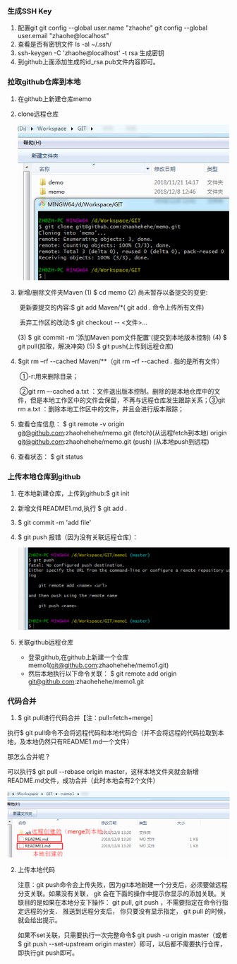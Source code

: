 ### 生成SSH Key

1.	配置git
   git config --global user.name "zhaohe"
   git config --global user.email "zhaohe@localhost"
2.	查看是否有密钥文件
        ls -al ~/.ssh/
3.	ssh-keygen -C 'zhaohe@localhost' -t rsa 生成密钥
4.	到github上面添加生成的id_rsa.pub文件内容即可。

### 拉取github仓库到本地

1. 在github上新建仓库memo

2. clone远程仓库

   ![](clone.png)

3. 新增/删除文件夹Maven
   (1)    $ cd memo
   (2)	尚未暂存以备提交的变更:

   ​		更新要提交的内容:$ git add Maven/*( git add . 命令上传所有文件)	

   ​		丢弃工作区的改动:$ git checkout -- <文件>...

   (3)    $ git commit -m '添加Maven pom文件配置'(提交到本地版本控制)
   (4)	$ git pull(拉取，解决冲突)
   (5)	$ git push(上传到远程仓库)

4. $git  rm –rf --cached Maven/**（git  rm –rf --cached . 指的是所有文件）

   ​	①-r:用来删除目录；

   ​	②git rm –-cached a.txt ：文件退出版本控制。删除的是本地仓库中的文件，但是本地工作区中的文件会保留，不再与远程仓库发生跟踪关系；
   ​	③git rm a.txt ：删除本地工作区中的文件，并且会进行版本跟踪；

5. 查看仓库信息：
   $ git remote -v
   origin  git@github.com:zhaohehehe/memo.git (fetch)(从远程fetch到本地)
   origin  git@github.com:zhaohehehe/memo.git (push) (从本地push到远程)
6. 查看状态： $ git status

### 上传本地仓库到github

1. 在本地新建仓库，上传到github:$ git init

2. 新增文件README1.md,执行 $ git add .

3. $ git commit -m 'add file'

4. $ git push 报错（因为没有关联远程仓库）：

   ![](error.png)

5. 关联github远程仓库
   - 登录github,在github上新建一个仓库memo1(git@github.com:zhaohehehe/memo1.git)
   - 然后本地执行以下命令关联：
     $ git remote add origin git@github.com:zhaohehehe/memo1.git

### 代码合并

1.  $ git pull进行代码合并【注：pull=fetch+merge]

   执行$ git pull命令不会将远程代码和本地代码合（并不会将远程的代码拉取到本地，及本地仍然只有README1.md一个文件）

   那怎么合并呢？

   可以执行$ git pull --rebase origin master，这样本地文件夹就会新增README.md文件，成功合并（此时本地会有2个文件）

   ![](merge.png)

2. 上传本地代码

   注意：git push命令会上传失败，因为git本地新建一个分支后，必须要做远程分支关联。如果没有关联， git 会在下面的操作中提示你显示的添加关联。关联目的是如果在本地分支下操作： git pull, git push ，不需要指定在命令行指定远程的分支． 推送到远程分支后， 你只要没有显示指定， git pull 的时候，就会给出提示。

    

   如果不set关联，只需要执行一次完整命令$ git push -u origin master（或者$  git push --set-upstream origin master）即可，以后都不需要执行仓库，即执行git push即可。
